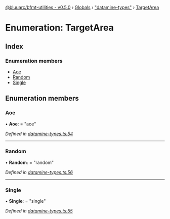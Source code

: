 [@bluuarc/bfmt-utilities - v0.5.0](../README.md) › [Globals](../globals.md) › ["datamine-types"](../modules/_datamine_types_.md) › [TargetArea](_datamine_types_.targetarea.md)

# Enumeration: TargetArea

## Index

### Enumeration members

* [Aoe](_datamine_types_.targetarea.md#aoe)
* [Random](_datamine_types_.targetarea.md#random)
* [Single](_datamine_types_.targetarea.md#single)

## Enumeration members

###  Aoe

• **Aoe**: = "aoe"

*Defined in [datamine-types.ts:54](https://github.com/BluuArc/bfmt-utilities/blob/master/src/datamine-types.ts#L54)*

___

###  Random

• **Random**: = "random"

*Defined in [datamine-types.ts:56](https://github.com/BluuArc/bfmt-utilities/blob/master/src/datamine-types.ts#L56)*

___

###  Single

• **Single**: = "single"

*Defined in [datamine-types.ts:55](https://github.com/BluuArc/bfmt-utilities/blob/master/src/datamine-types.ts#L55)*
